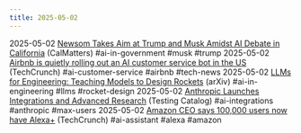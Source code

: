 ```yaml
---
title: 2025-05-02
---
```


2025-05-02 [Newsom Takes Aim at Trump and Musk Amidst AI Debate in California](https://calmatters.org/commentary/2025/05/newsom-artificial-intelligence-california/) (CalMatters) #ai-in-government #musk #trump
2025-05-02 [Airbnb is quietly rolling out an AI customer service bot in the US](https://techcrunch.com/2025/05/02/airbnb-is-quietly-rolling-out-an-ai-customer-service-bot-in-the-us/) (TechCrunch) #ai-customer-service #airbnb #tech-news
2025-05-02 [LLMs for Engineering: Teaching Models to Design Rockets](https://arxiv.org/html/2504.19394v2) (arXiv) #ai-in-engineering #llms #rocket-design
2025-05-02 [Anthropic Launches Integrations and Advanced Research](https://www.testingcatalog.com/anthropic-launches-integrations-and-advanced-research-for-max-users/) (Testing Catalog) #ai-integrations #anthropic #max-users
2025-05-02 [Amazon CEO says 100,000 users now have Alexa+](https://techcrunch.com/2025/05/01/amazon-ceo-says-100000-users-now-have-alexa/) (TechCrunch) #ai-assistant #alexa #amazon
